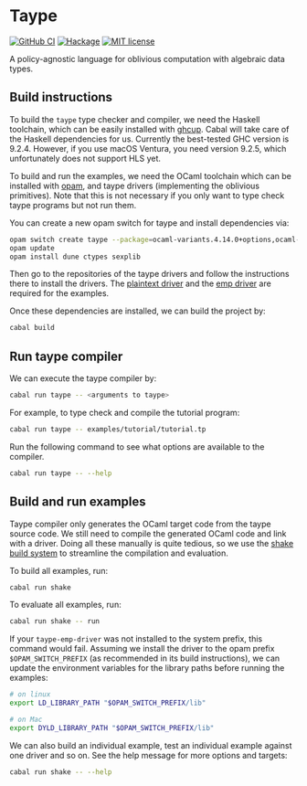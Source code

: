 # Taype

[![GitHub CI](https://github.com/ccyip/taype/workflows/CI/badge.svg)](https://github.com/ccyip/taype/actions)
[![Hackage](https://img.shields.io/hackage/v/taype.svg?logo=haskell)](https://hackage.haskell.org/package/taype)
[![MIT license](https://img.shields.io/badge/license-MIT-blue.svg)](LICENSE)

A policy-agnostic language for oblivious computation with algebraic data types.

## Build instructions

To build the `taype` type checker and compiler, we need the Haskell toolchain,
which can be easily installed with [ghcup](https://www.haskell.org/ghcup/).
Cabal will take care of the Haskell dependencies for us. Currently the
best-tested GHC version is 9.2.4. However, if you use macOS Ventura, you need
version 9.2.5, which unfortunately does not support HLS yet.

To build and run the examples, we need the OCaml toolchain which can be
installed with [opam](https://opam.ocaml.org/), and taype drivers (implementing
the oblivious primitives). Note that this is not necessary if you only want to
type check taype programs but not run them.

You can create a new opam switch for taype and install dependencies via:

``` sh
opam switch create taype --package=ocaml-variants.4.14.0+options,ocaml-option-flambda
opam update
opam install dune ctypes sexplib
```

Then go to the repositories of the taype drivers and follow the instructions
there to install the drivers. The [plaintext
driver](https://github.com/ccyip/taype-driver-plaintext) and the [emp
driver](https://github.com/ccyip/taype-driver-emp) are required for the
examples.

Once these dependencies are installed, we can build the project by:

``` sh
cabal build
```

## Run taype compiler

We can execute the taype compiler by:

``` sh
cabal run taype -- <arguments to taype>
```

For example, to type check and compile the tutorial program:

``` sh
cabal run taype -- examples/tutorial/tutorial.tp
```

Run the following command to see what options are available to the compiler.

``` sh
cabal run taype -- --help
```

## Build and run examples

Taype compiler only generates the OCaml target code from the taype source code.
We still need to compile the generated OCaml code and link with a driver. Doing
all these manually is quite tedious, so we use the [shake build
system](https://shakebuild.com/) to streamline the compilation and evaluation.

To build all examples, run:

``` sh
cabal run shake
```

To evaluate all examples, run:

``` sh
cabal run shake -- run
```

If your `taype-emp-driver` was not installed to the system prefix, this command
would fail. Assuming we install the driver to the opam prefix
`$OPAM_SWITCH_PREFIX` (as recommended in its build instructions), we can update
the environment variables for the library paths before running the examples:

``` sh
# on linux
export LD_LIBRARY_PATH "$OPAM_SWITCH_PREFIX/lib"

# on Mac
export DYLD_LIBRARY_PATH "$OPAM_SWITCH_PREFIX/lib"
```

We can also build an individual example, test an individual example against one
driver and so on. See the help message for more options and targets:

``` sh
cabal run shake -- --help
```

